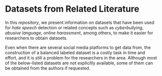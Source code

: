 # Datasets from Related Literature

In this *repository*, we present information on datasets that have been used for *hate speech* detection or related concepts such as *cyberbullying*, *abusive language*, *online harassment*, among others, to make it easier for researchers to obtain datasets.

Even when there are several social media platforms to get data from, the construction of a balanced labeled dataset is a costly task in time and effort, and it is still a problem for the researchers in the area. Although most of the below-listed datasets are not explicitly available, some of them can be obtained from the authors if requested.